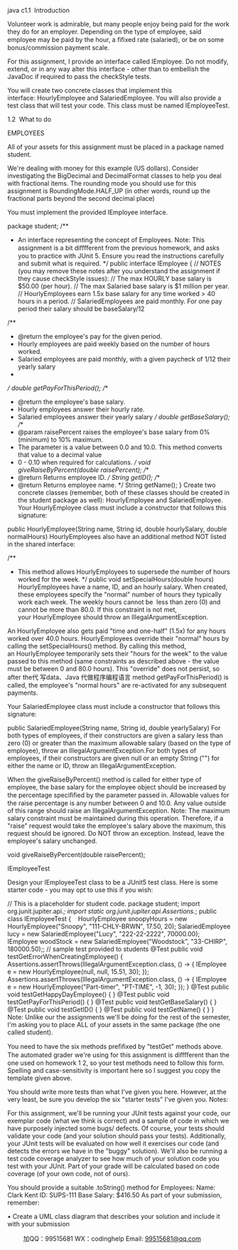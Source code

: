 java c1.1  Introduction

Volunteer work is admirable, but many people enjoy being paid 
for the work they do for an employer. Depending on the type of 
employee, said employee may be paid by the hour, a ﬁﬁxed rate 
(salaried), or be on some bonus/commission payment scale.

For this assignment, I provide an interface called IEmployee. Do 
not modify, extend, or in any way alter this interface - other than 
to embellish the JavaDoc if required to pass the checkStyle tests.

You will create two concrete classes that implement this 
interface: HourlyEmployee and SalariedEmployee. You will 
also provide a test class that will test your code. This class must 
be named IEmployeeTest.

1.2  What to do

EMPLOYEES

All of your assets for this assignment must be placed in a 
package named student.

We're dealing with money for this example (US dollars). Consider 
investigating the BigDecimal and DecimalFormat classes to 
help you deal with fractional items. The rounding mode you 
should use for this assignment is RoundingMode.HALF_UP (in 
other words, round up the fractional parts beyond the second 
decimal place)

You must implement the provided IEmployee interface.

package student;
/**
 * An interface representing the concept of Employees.
Note: This assignment is a bit diﬀﬀerent from the previous homework, and asks you to 
practice with JUnit 5. Ensure you read the instructions carefully and submit what is 
required. */
public interface IEmployee {
 // NOTES (you may remove these notes after you understand the assignment if they 
cause checkStyle issues): 
 // The max HOURLY base salary is $50.00 (per hour). 
 // The max Salaried base salary is $1 million per year.
 // HourlyEmployees earn 1.5x base salary for any time worked > 40 hours in a 
period.
 // SalariedEmployees are paid monthly. For one pay period their salary should be 
baseSalary/12
 
 /**
 * @return the employee's pay for the given period.
 * Hourly employees are paid weekly based on the number of hours worked.
 * Salaried employees are paid monthly, with a given paycheck of 1/12 their yearly 
salary
 *
 */
 double getPayForThisPeriod();
 /**
 * @return the employee's base salary.
 * Hourly employees answer their hourly rate.
 * Salaried employees answer their yearly salary
 */
 double getBaseSalary();
 /**
 * @param raisePercent raises the employee's base salary from 0% (minimum) to 10% 
maximum.
 * The parameter is a value between 0.0 and 10.0. This method converts that value 
to a decimal value
 * 0 - 0.10 when required for calculations.
 */
 void giveRaiseByPercent(double raisePercent);
 /**
 * @return Returns employee ID.
 */
 String getID();
 /**
 * @return Returns employee name.
 */
 String getName();
}
Create two concrete classes (remember, both of these classes 
should be created in the student package as 
well): HourlyEmployee and SalariedEmployee.
Your HourlyEmployee class must include a constructor that 
follows this signature:

public HourlyEmployee(String name, String id, double hourlySalary, double normalHours)
HourlyEmployees also have an additional method NOT listed 
in the shared interface:

/**
 * This method allows HourlyEmployees to supersede the number of hours worked for the 
week.
 */
public void setSpecialHours(double hours)
HourlyEmployees have a name, ID, and an hourly salary. When 
created, these employees specify the "normal" number of hours 
they typically work each week. The weekly hours cannot be  less 
than zero (0) and cannot be more than 80.0. If this constraint is 
not met, your HourlyEmployee should throw 
an IllegalArgumentException.

An HourlyEmployee also gets paid "time and one-half" (1.5x) 
for any hours worked over 40.0 
hours. HourlyEmployees override their "normal" hours by 
calling the setSpecialHours() method. By calling this 
method, an HourlyEmployee temporarily sets their "hours for 
the week" to the value passed to this method (same constraints 
as described above - the value must be between 0 and 80.0 
hours).
This "override" does not persist, so after the代 写data、Java
代做程序编程语言 
method getPayForThisPeriod() is called, the employee's 
"normal hours" are re-activated for any subsequent payments.

Your SalariedEmployee class must include a constructor that 
follows this signature:

public SalariedEmployee(String name, String id, double yearlySalary)
For both types of employees, if their constructors are given a 
salary less than zero (0) or greater than the maximum allowable 
salary (based on the type of employee), throw 
an IllegalArgumentException.For both types of employees, if their constructors are given null 
or an empty String ("") for either the name or ID, throw 
an IllegalArgumentException.

When the giveRaiseByPercent() method is called for either 
type of employee, the base salary for the employee object should 
be increased by the percentage speciﬁﬁed by the parameter 
passed in. Allowable values for the raise percentage is any 
number between 0 and 10.0. Any value outside of this range 
should raise an IllegalArgumentException.
Note: The maximum salary constraint must be maintained during 
this operation. Therefore, if a "raise" request would take the 
employee's salary above the maximum, this request should be 
ignored. Do NOT throw an exception. Instead, leave the 
employee's salary unchanged.

void giveRaiseByPercent(double raisePercent);
 

IEmployeeTest

Design your IEmployeeTest class to be a JUnit5 test class. 
Here is some starter code - you may opt to use this if you wish:

// This is a placeholder for student code.
package student;
import org.junit.jupiter.api.*;
import static org.junit.jupiter.api.Assertions.*;
public class IEmployeeTest {
    HourlyEmployee snoopyHours = new HourlyEmployee("Snoopy", "111-CHLY-BRWN", 17.50, 
20);
 SalariedEmployee lucy = new SalariedEmployee("Lucy", "222-22-2222", 70000.00);
 IEmployee woodStock = new SalariedEmployee("Woodstock", "33-CHIRP", 180000.50);;
 // sample test provided to students
 @Test
 public void testGetErrorWhenCreatingEmployee() {
 Assertions.assertThrows(IllegalArgumentException.class, () -> { IEmployee e = new HourlyEmployee(null, null, 15.51, 30);
 });
 Assertions.assertThrows(IllegalArgumentException.class, () -> {
 IEmployee e = new HourlyEmployee("Part-timer", "PT-TIME", -1, 30);
 });
 }
 @Test
 public void testGetHappyDayEmployee() {
 }
 @Test
 public void testGetPayForThisPeriod() {
 }
 @Test
 public void testGetBaseSalary() {
 }
 @Test
 public void testGetID() {
 }
 @Test
 public void testGetName() {
 }
}
Note: Unlike our the assignments we'll be doing for the rest of 
the semester, I'm asking you to place ALL of your assets in the 
same package (the one called student).

You need to have the six methods preﬁﬁxed by "testGet" methods 
above. The automated grader we're using for this assignment is 
diﬀﬀerent than the one used on homework 1  2, so your test 
methods need to follow this form. Spelling and case-sensitivity is 
important here so I suggest you copy the template given above.

You should write more tests than what I've given you here. 
However, at the very least, be sure you develop the six "starter 
tests" I've given you.
Notes:

For this assignment, we'll be running your JUnit tests against 
your code, our exemplar code (what we think is correct) and a 
sample of code in which we have purposely injected some bugs/
defects. Of course, your tests should validate your code (and 
your solution should pass your tests). Additionally, your JUnit 
tests will be evaluated on how well it exercises our code (and 
detects the errors we have in the "buggy" solution). We'll also be 
running a test code coverage analyzer to see how much of your 
solution code you test with your JUnit. Part of your grade will be 
calculated based on code coverage (of your own code, not of 
ours).

You should provide a suitable .toString() method for 
Employees:
Name: Clark Kent
ID: SUPS-111
Base Salary: $416.50
As part of your submission, remember:

• Create a UML class diagram that describes your solution 
and include it with your submission

         
加QQ：99515681  WX：codinghelp  Email: 99515681@qq.com
